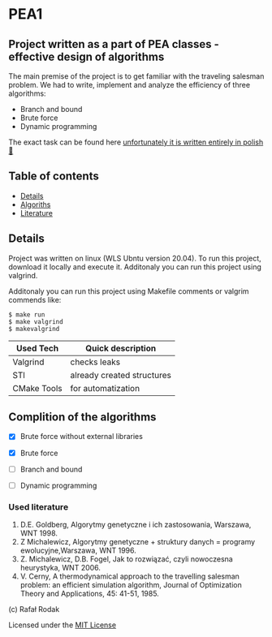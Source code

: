 # PEA1

## Project written as a part of PEA classes - effective design of algorithms

The main premise of the project is to get familiar with the traveling salesman problem. We had to write, implement and analyze the efficiency of three algorithms:
- Branch and bound
- Brute force
- Dynamic programming

The exact task can be found here [unfortunately it is written entirely in polish :speak_no_evil:](http://jaroslaw.mierzwa.staff.iiar.pwr.wroc.pl/pea-lab/pea_proj1_jm_2021_v1.pdf)


## Table of contents

* [Details](#Details)
* [Algoriths](#Complition_of_the_algorithms)
* [Literature](#Used_literature)


## Details

Project was written on linux (WLS Ubntu version 20.04). To run this project, download it locally and execute it. Additonaly you can run this project using valgrind.

Additonaly you can run this project using Makefile comments or valgrim commends like:

```
$ make run 
$ make valgrind 
$ makevalgrind 
```

Used Tech | Quick description
------------ | -------------
Valgrind | checks leaks
STl | already created structures
CMake Tools| for automatization 


## Complition of the algorithms 

- [X] Brute force without external libraries
- [X] Brute force
- [ ] Branch and bound
- [ ] Dynamic programming


### Used literature 

1. D.E. Goldberg, Algorytmy genetyczne i ich zastosowania, Warszawa, WNT 1998.
2. Z Michalewicz, Algorytmy genetyczne + struktury danych = programy ewolucyjne,Warszawa,
WNT 1996.
3. Z. Michalewicz, D.B. Fogel, Jak to rozwiązać, czyli nowoczesna heurystyka, WNT 2006.
4. V. Cerny, A thermodynamical approach to the travelling salesman problem: an efficient
simulation algorithm, Journal of Optimization Theory and Applications, 45: 41-51, 1985.


(c) Rafał Rodak

Licensed under the [MIT License](LICENSE)